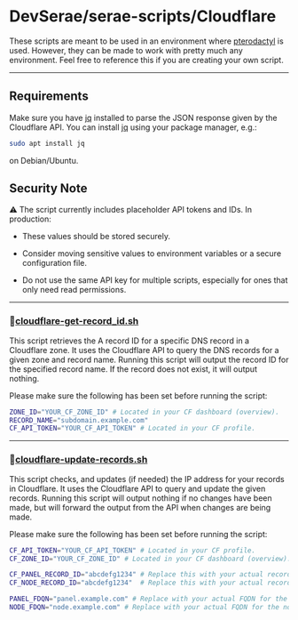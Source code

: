 # DevSerae/serae-scripts/Cloudflare

These scripts are meant to be used in an environment where [pterodactyl](https://pterodactyl.io) is used. However, they can be made to work with pretty much any environment. Feel free to reference this if you are creating your own script.

---

## Requirements

Make sure you have [jq](https://jqlang.org/) installed to parse the JSON response given by the Cloudflare API. You can install [jq](https://jqlang.org/) using your package manager, e.g.:

```bash
sudo apt install jq
```

on Debian/Ubuntu.

## Security Note

⚠️ The script currently includes placeholder API tokens and IDs. In production:

- These values should be stored securely.

- Consider moving sensitive values to environment variables or a secure configuration file.
  
- Do not use the same API key for multiple scripts, especially for ones that only need read permissions.

---

### 📜[cloudflare-get-record_id.sh](https://github.com/DevSerae/serae-scripts/blob/main/Cloudflare/cloudflare-get-record_id.sh)

This script retrieves the A record ID for a specific DNS record in a Cloudflare zone. It uses the Cloudflare API to query the DNS records for a given zone and record name. Running this script will output the record ID for the specified record name. If the record does not exist, it will output nothing.

Please make sure the following has been set before running the script:

```bash
ZONE_ID="YOUR_CF_ZONE_ID" # Located in your CF dashboard (overview).
RECORD_NAME="subdomain.example.com"
CF_API_TOKEN="YOUR_CF_API_TOKEN" # Located in your CF profile.
```

---

### 📜[cloudflare-update-records.sh](https://github.com/DevSerae/serae-scripts/blob/main/Cloudflare/cloudflare-update-records.sh)

This script checks, and updates (if needed) the IP address for your records in Cloudflare. It uses the Cloudflare API to query and update the given records. Running this script will output nothing if no changes have been made, but will forward the output from the API when changes are being made.

Please make sure the following has been set before running the script:

```bash
CF_API_TOKEN="YOUR_CF_API_TOKEN" # Located in your CF profile.
CF_ZONE_ID="YOUR_CF_ZONE_ID" # Located in your CF dashboard (overview).

CF_PANEL_RECORD_ID="abcdefg1234" # Replace this with your actual record ID for panel.example.com
CF_NODE_RECORD_ID="abcdefg1234"  # Replace this with your actual record ID for node.example.com

PANEL_FDQN="panel.example.com" # Replace with your actual FQDN for the panel
NODE_FDQN="node.example.com" # Replace with your actual FQDN for the node
```
